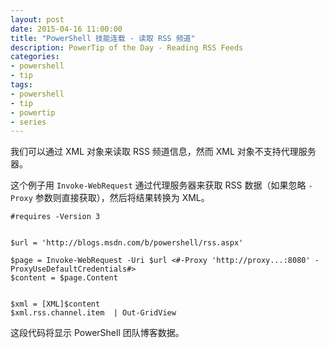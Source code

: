 ```yaml
---
layout: post
date: 2015-04-16 11:00:00
title: "PowerShell 技能连载 - 读取 RSS 频道"
description: PowerTip of the Day - Reading RSS Feeds
categories:
- powershell
- tip
tags:
- powershell
- tip
- powertip
- series
---
```

我们可以通过 XML 对象来读取 RSS 频道信息，然而 XML 对象不支持代理服务器。

这个例子用 `Invoke-WebRequest` 通过代理服务器来获取 RSS 数据（如果忽略 `-Proxy` 参数则直接获取），然后将结果转换为 XML。

    #requires -Version 3


    $url = 'http://blogs.msdn.com/b/powershell/rss.aspx'

    $page = Invoke-WebRequest -Uri $url <#-Proxy 'http://proxy...:8080' -ProxyUseDefaultCredentials#>
    $content = $page.Content


    $xml = [XML]$content
    $xml.rss.channel.item  | Out-GridView

这段代码将显示 PowerShell 团队博客数据。

<!--本文国际来源：[Reading RSS Feeds](http://community.idera.com/powershell/powertips/b/tips/posts/reading-rss-feeds)-->
